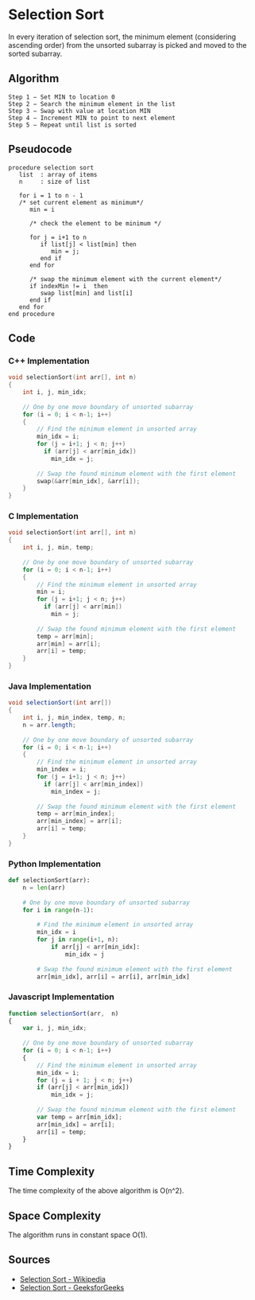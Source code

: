 # Selection Sort

In every iteration of selection sort, the minimum element (considering ascending order) from the unsorted subarray is picked and moved to the sorted subarray.

## Algorithm

```
Step 1 − Set MIN to location 0
Step 2 − Search the minimum element in the list
Step 3 − Swap with value at location MIN
Step 4 − Increment MIN to point to next element
Step 5 − Repeat until list is sorted

```

## Pseudocode

```
procedure selection sort 
   list  : array of items
   n     : size of list

   for i = 1 to n - 1
   /* set current element as minimum*/
      min = i    
  
      /* check the element to be minimum */

      for j = i+1 to n 
         if list[j] < list[min] then
            min = j;
         end if
      end for

      /* swap the minimum element with the current element*/
      if indexMin != i  then
         swap list[min] and list[i]
      end if
   end for
end procedure

```

## Code

### C++ Implementation

```cpp
void selectionSort(int arr[], int n)
{
    int i, j, min_idx;
 
    // One by one move boundary of unsorted subarray
    for (i = 0; i < n-1; i++)
    {
        // Find the minimum element in unsorted array
        min_idx = i;
        for (j = i+1; j < n; j++)
          if (arr[j] < arr[min_idx])
            min_idx = j;
 
        // Swap the found minimum element with the first element
        swap(&arr[min_idx], &arr[i]);
    }
}
```

### C Implementation

```C
void selectionSort(int arr[], int n)
{
    int i, j, min, temp;
 
    // One by one move boundary of unsorted subarray
    for (i = 0; i < n-1; i++)
    {
        // Find the minimum element in unsorted array
        min = i;
        for (j = i+1; j < n; j++)
          if (arr[j] < arr[min])
            min = j;
 
        // Swap the found minimum element with the first element
        temp = arr[min];
        arr[min] = arr[i];
        arr[i] = temp;
    }
}
```

### Java Implementation

```Java
void selectionSort(int arr[])
{
    int i, j, min_index, temp, n;
    n = arr.length;
 
    // One by one move boundary of unsorted subarray
    for (i = 0; i < n-1; i++)
    {
        // Find the minimum element in unsorted array
        min_index = i;
        for (j = i+1; j < n; j++)
          if (arr[j] < arr[min_index])
            min_index = j;
 
        // Swap the found minimum element with the first element
        temp = arr[min_index];
        arr[min_index] = arr[i];
        arr[i] = temp;
    }
}
```

### Python Implementation

```python
def selectionSort(arr):
    n = len(arr)
 
    # One by one move boundary of unsorted subarray
    for i in range(n-1):
 
        # Find the minimum element in unsorted array
        min_idx = i
        for j in range(i+1, n):
            if arr[j] < arr[min_idx]:
                min_idx = j
 
        # Swap the found minimum element with the first element
        arr[min_idx], arr[i] = arr[i], arr[min_idx]
```
### Javascript Implementation

```javascript
function selectionSort(arr,  n)
{
    var i, j, min_idx;
 
    // One by one move boundary of unsorted subarray
    for (i = 0; i < n-1; i++)
    {
        // Find the minimum element in unsorted array
        min_idx = i;
        for (j = i + 1; j < n; j++)
        if (arr[j] < arr[min_idx])
            min_idx = j;
 
        // Swap the found minimum element with the first element
        var temp = arr[min_idx];
        arr[min_idx] = arr[i];
        arr[i] = temp;
    }
}
```


## Time Complexity

The time complexity of the above algorithm is O(n^2).

## Space Complexity

The algorithm runs in constant space O(1).

## Sources
    
- [Selection Sort - Wikipedia](https://en.wikipedia.org/wiki/Selection_sort)
- [Selection Sort - GeeksforGeeks](https://www.geeksforgeeks.org/selection-sort/)
